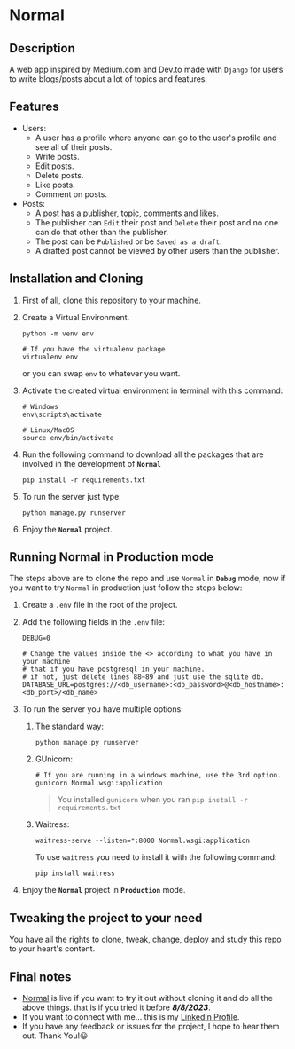 # Normal

## Description

A web app inspired by Medium.com and Dev.to made with `Django` for users to write blogs/posts about a lot of topics and features.

## Features

-   Users:
    -   A user has a profile where anyone can go to the user's profile and see all of their posts.
    -   Write posts.
    -   Edit posts.
    -   Delete posts.
    -   Like posts.
    -   Comment on posts.
-   Posts:
    -   A post has a publisher, topic, comments and likes.
    -   The publisher can `Edit` their post and `Delete` their post and no one can do that other than the publisher.
    -   The post can be `Published` or be `Saved as a draft`.
    -   A drafted post cannot be viewed by other users than the publisher.

## Installation and Cloning

1. First of all, clone this repository to your machine.
2. Create a Virtual Environment.

    ```
    python -m venv env

    # If you have the virtualenv package
    virtualenv env
    ```

    or you can swap `env` to whatever you want.

3. Activate the created virtual environment in terminal with this command:

    ```
    # Windows
    env\scripts\activate

    # Linux/MacOS
    source env/bin/activate
    ```

4. Run the following command to download all the packages that are involved in the development of **`Normal`**
    ```
    pip install -r requirements.txt
    ```
5. To run the server just type:
    ```
    python manage.py runserver
    ```
6. Enjoy the **`Normal`** project.

## Running Normal in Production mode

The steps above are to clone the repo and use `Normal` in **`Debug`** mode, now if you want to try `Normal` in production just follow the steps below:

1. Create a `.env` file in the root of the project.
2. Add the following fields in the `.env` file:

    ```
    DEBUG=0

    # Change the values inside the <> according to what you have in your machine
    # that if you have postgresql in your machine.
    # if not, just delete lines 88~89 and just use the sqlite db.
    DATABASE_URL=postgres://<db_username>:<db_password>@<db_hostname>:<db_port>/<db_name>
    ```

3. To run the server you have multiple options:
    1. The standard way:
        ```
        python manage.py runserver
        ```
    2. GUnicorn:
        ```
        # If you are running in a windows machine, use the 3rd option.
        gunicorn Normal.wsgi:application
        ```
        > You installed `gunicorn` when you ran `pip install -r requirements.txt`
    3. Waitress:
        ```
        waitress-serve --listen=*:8000 Normal.wsgi:application
        ```
        To use `waitress` you need to install it with the following command:
        ```
        pip install waitress
        ```
4. Enjoy the **`Normal`** project in **`Production`** mode.

## Tweaking the project to your need

You have all the rights to clone, tweak, change, deploy and study this repo to your heart's content.

## Final notes

-   [Normal](https://normal-t03v.onrender.com) is live if you want to try it out without cloning it and do all the above things.
    that is if you tried it before **_8/8/2023_**.
-   If you want to connect with me... this is my [LinkedIn Profile](https://www.linkedin.com/in/yousefayash65/).
-   If you have any feedback or issues for the project, I hope to hear them out. Thank You!😃
